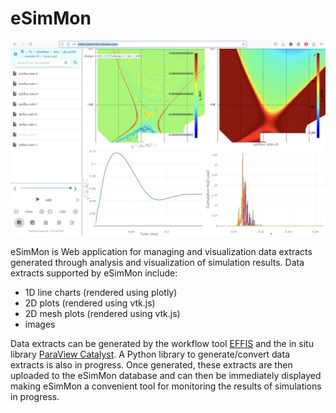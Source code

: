 # eSimMon

![eSimMon Dashboard](img/esimmon.jpg)

eSimMon is Web application for managing and visualization data extracts
generated through analysis and visualization of simulation results. Data
extracts supported by eSimMon include:

- 1D line charts (rendered using plotly)
- 2D plots (rendered using vtk.js)
- 2D mesh plots (rendered using vtk.js)
- images

Data extracts can be generated by the workflow tool [EFFIS](https://github.com/wdmapp/effis)
and the in situ library [ParaView Catalyst](https://paraview.org). A Python library to
generate/convert data extracts is also in progress. Once generated, these extracts are
then uploaded to the eSimMon database and can then be immediately displayed making eSimMon
a convenient tool for monitoring the results of simulations in progress.